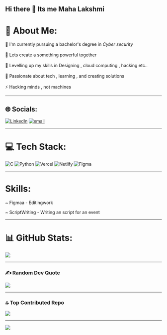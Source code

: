## Hi there 👋 Its me Maha Lakshmi

# 💫 About Me:
🔭 I'm currently pursuing a bachelor's degree in *Cyber security*<br><br>🤝 Lets create a something powerful together<br><br>🌱 Levelling up my skills in Designing , cloud computing , hacking etc..<br><br>💬 Passionate about tech , learning , and creating solutions<br><br>⚡ Hacking minds , not machines

---


## 🌐 Socials:
[![LinkedIn](https://img.shields.io/badge/LinkedIn-%230077B5.svg?logo=linkedin&logoColor=white)](https://linkedin.com/in/https://www.linkedin.com/in/maha-lakshmi-4355b7334) [![email](https://img.shields.io/badge/Email-D14836?logo=gmail&logoColor=white)](mailto:mahalakshmivr20@gmail.com) 

--- 

# 💻 Tech Stack:
![C](https://img.shields.io/badge/c-%2300599C.svg?style=flat-square&logo=c&logoColor=white) ![Python](https://img.shields.io/badge/python-3670A0?style=flat-square&logo=python&logoColor=ffdd54) ![Vercel](https://img.shields.io/badge/vercel-%23000000.svg?style=flat-square&logo=vercel&logoColor=white) ![Netlify](https://img.shields.io/badge/netlify-%23000000.svg?style=flat-square&logo=netlify&logoColor=#00C7B7) ![Figma](https://img.shields.io/badge/figma-%23F24E1E.svg?style=flat-square&logo=figma&logoColor=white) 

--- 

# Skills:
 ~ Figmaa - Editingwork

 ~ ScriptWriting - Writing an script for an event

 ---

# 📊 GitHub Stats:

![](https://nirzak-streak-stats.vercel.app/?user=MAHAVARATHAN&theme=dark&hide_border=true)<br/>

---

### ✍️ Random Dev Quote
![](https://quotes-github-readme.vercel.app/api?type=vetical&theme=dark)

---

### 🔝 Top Contributed Repo
![](https://github-contributor-stats.vercel.app/api?username=MAHAVARATHAN&limit=5&theme=dark&combine_all_yearly_contributions=true)

---
[![](https://visitcount.itsvg.in/api?id=MAHAVARATHAN&icon=0&color=5)](https://visitcount.itsvg.in)

<!-- Proudly created with GPRM ( https://gprm.itsvg.in ) -->

